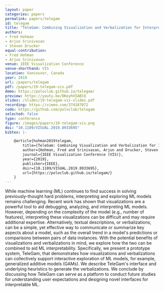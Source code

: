 ```yaml
---
layout: paper
categories: papers
permalink: papers/telegam
id: telegam
title: "TeleGam: Combining Visualization and Verbalization for Interpretable Machine Learning"
authors: 
- Fred Hohman
- Arjun Srinivasan
- Steven Drucker
equal-contribution:
- Fred Hohman
- Arjun Srinivasan
venue: IEEE Visualization Conference
venue-shorthand: VIS
location: Vancouver, Canada
year: 2019
url: /papers/telegam
pdf: /papers/19-telegam-vis.pdf
demo: https://poloclub.github.io/telegam/
preview: https://youtu.be/DKeyhVIABlQ
slides: /slides/19-telegam-vis-slides.pdf
recording: https://vimeo.com/374187072
code: https://github.com/poloclub/telegam
selected: false
type: conference
figure: /images/papers/19-telegam-vis.png
doi: "10.1109/VISUAL.2019.8933695"
bibtex: |-

    @article{hohman2019telegam,
        title={TeleGam: Combining Visualization and Verbalization for Interpretable Machine Learning},
        author={Hohman, Fred and Srinivasan, Arjun and Drucker, Steven M.},
        journal={IEEE Visualization Conference (VIS)},
        year={2019},
        publisher={IEEE},
        doir={10.1109/VISUAL.2019.8933695},
        url={https://poloclub.github.io/telegam/}
    }
---
```


While machine learning (ML) continues to find success in solving previously-thought hard problems, interpreting and exploring ML models remains challenging.
Recent work has shown that visualizations are a powerful tool to aid debugging, analyzing, and interpreting ML models.
However, depending on the complexity of the model (e.g., number of features), interpreting these visualizations can be difficult and may require additional expertise.
Alternatively, textual descriptions, or verbalizations, can be a simple, yet effective way to communicate or summarize key aspects about a model, such as the overall trend in a model's predictions or comparisons between pairs of data instances.
With the potential benefits of visualizations and verbalizations in mind, we explore how the two can be combined to aid ML interpretability. 
Specifically, we present a prototype system, TeleGam, that demonstrates how visualizations and verbalizations can collectively support interactive exploration of ML models, for example, generalized additive models (GAMs).
We describe TeleGam's interface and underlying heuristics to generate the verbalizations.
We conclude by discussing how TeleGam can serve as a platform to conduct future studies for understanding user expectations and designing novel interfaces for interpretable ML.
